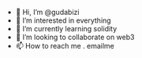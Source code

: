 - 👋 Hi, I’m @gudabizi
- 👀 I’m interested in everything
- 🌱 I’m currently learning solidity
- 💞️ I’m looking to collaborate on web3
- 📫 How to reach me . emailme

<!---
gudabizi/gudabizi is a ✨ special ✨ repository because its `README.md` (this file) appears on your GitHub profile.
You can click the Preview link to take a look at your changes.
--->
